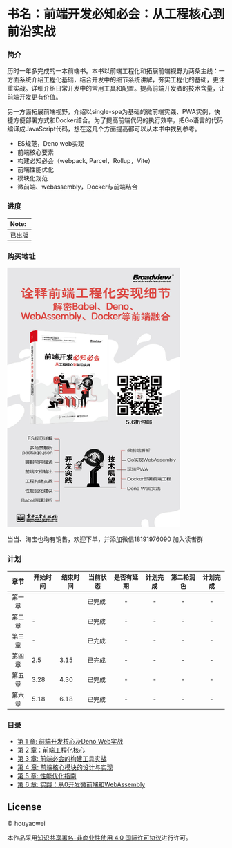 # 书名：前端开发必知必会：从工程核心到前沿实战

### 简介

历时一年多完成的一本前端书。本书以前端工程化和拓展前端视野为两条主线：一方面系统介绍工程化基础，结合开发中的细节系统讲解，夯实工程化的基础，更注重实战。详细介绍日常开发中的常用工具和配置。提高前端开发者的技术含量，让前端开发更有价值。

另一方面拓展前端视野，介绍以single-spa为基础的微前端实践、PWA实例，快捷方便部署方式和Docker结合。为了提高前端代码的执行效率，把Go语言的代码编译成JavaScript代码，想在这几个方面提高都可以从本书中找到参考。

* ES规范，Deno web实现
* 前端核心要素
* 构建必知必会（webpack, Parcel，Rollup，Vite）
* 前端性能优化
* 模块化规范
* 微前端、webassembly，Docker与前端结合

### 进度

| Note:  |
| :----- |
| 已出版 |

### 购买地址
<img src='WechatIMG1228.jpeg' style="width:400px;height:600px;">

当当、淘宝也均有销售，欢迎下单，并添加微信18191976090 加入读者群

### 计划

| 章节  | 开始时间 | 结束时间 | 当前状态 | 是否有延期 | 计划完成 | 第二轮润色| 计划完成 |
|:---:| ---- | ---- | ---- |:-----:|:-----:| :-----:| :-----:|
| 第一章 |      |      |   已完成   |  -  | - | -  |-  |
| 第二章 | - |      | 已完成  |   -   |  - | -  | -  |
| 第三章 | - |     |   已完成   |  -  |   -  | -  | -  |
| 第四章 | 2.5  | 3.15 | 已完成 | -    |  - | -  | -  |
| 第五章 | 3.28 | 4.30 | 已完成 | -     |  -  | -  | -  |
| 第六章 | 5.18 | 6.18 | 已完成 | -    |  - | -  | -  |

### 目录

- [第 1 章: 前端开发核心及Deno Web实战](https://github.com/houyaowei/front-end-complete-book/blob/master/chapters/01-frameworks-and-tendency.md)
- [第 2 章：前端工程化核心](https://github.com/houyaowei/front-end-complete-book/blob/master/chapters/02-front-end-process.md)
- [第 3 章: 前端必会的构建工具实战](https://github.com/houyaowei/front-end-complete-book/blob/master/chapters/03-css-have-to-say.md)
- [第 4 章: 前端核心模块的设计与实现](https://github.com/houyaowei/front-end-complete-book/blob/master/chapters/04-arc-core.md)
- [第 5 章: 性能优化指南](https://github.com/houyaowei/front-end-complete-book/blob/master/chapters/05-perfermance.md)
- [第 6 章: 实践：从0开发微前端和WebAssembly](https://github.com/houyaowei/front-end-complete-book/blob/master/chapters/06-expaction.md)

## License

© houyaowei  

本作品采用[知识共享署名-非商业性使用 4.0 国际许可协议](https://creativecommons.org/licenses/by-nc/4.0/)进行许可。
